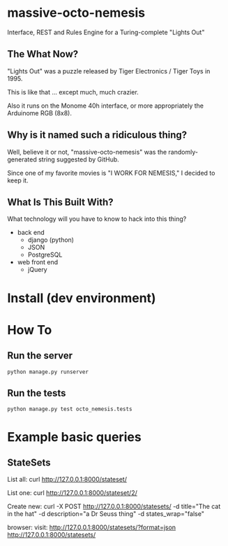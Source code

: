 massive-octo-nemesis
====================

Interface, REST and Rules Engine for a Turing-complete "Lights Out"

The What Now?
-------------

"Lights Out" was a puzzle released by Tiger Electronics / Tiger Toys in 1995.

This is like that ... except much, much crazier.  

Also it runs on the Monome 40h interface, or more appropriately the Arduinome RGB (8x8).


Why is it named such a ridiculous thing?
----------------------------------------
  
Well, believe it or not, "massive-octo-nemesis" was the randomly-generated string 
suggested by GitHub.

Since one of my favorite movies is "I WORK FOR NEMESIS," I decided to keep it. 


What Is This Built With?
------------------------

What technology will you have to know to hack into this thing?

- back end
  - django (python)
  - JSON
  - PostgreSQL 
- web front end  
  - jQuery


Install (dev environment)
=========================



How To
======


Run the server
--------------
   
    python manage.py runserver

Run the tests
-------------

    python manage.py test octo_nemesis.tests

Example basic queries
=====================

StateSets
---------

List all:
    curl http://127.0.0.1:8000/stateset/

List one:
    curl http://127.0.0.1:8000/stateset/2/
    
Create new:
    curl -X POST http://127.0.0.1:8000/statesets/ -d title="The cat in the hat" -d description="a Dr Seuss thing" -d states_wrap="false"

browser: visit:
	http://127.0.0.1:8000/statesets/?format=json
	http://127.0.0.1:8000/statesets/
